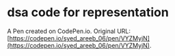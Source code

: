 # dsa code for representation

A Pen created on CodePen.io. Original URL: [https://codepen.io/syed_areeb_06/pen/VYZMyjN](https://codepen.io/syed_areeb_06/pen/VYZMyjN).

